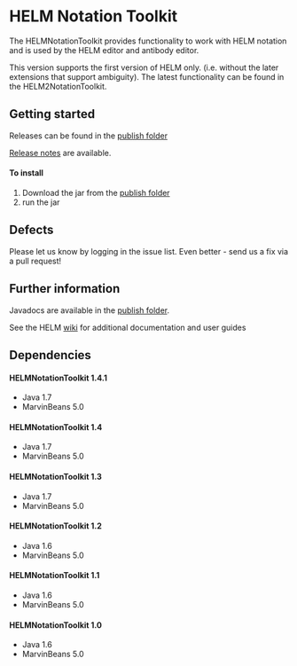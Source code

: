 # HELM Notation Toolkit #


The HELMNotationToolkit provides functionality to work with HELM notation and is used by the HELM editor and antibody editor.  

This version supports the first version of HELM only. (i.e. without the later extensions that support ambiguity). The latest functionality can be found in the HELM2NotationToolkit. 


## Getting started ##

Releases can be found in the [publish folder](https://github.com/PistoiaHELM/HELMNotationToolkit/tree/master/publish/jar)

[Release notes](http://pistoiahelm.github.io/HELM_Notation_Toolkit_Release_Notes.html) are available. 



#### To install ####

1. Download the jar from the [publish folder ](https://github.com/PistoiaHELM/HELMNotationToolkit/tree/master/publish)
1. run the jar 



## Defects ##

Please let us know by logging in the issue list. Even better - send us a fix via a pull request!


##  Further information ##

Javadocs are available in the [publish folder](https://github.com/PistoiaHELM/HELMNotationToolkit/tree/master/publish). 

See the HELM [wiki](https://pistoiaalliance.atlassian.net/wiki/spaces/PUB/pages/14286877/HELM+Toolkit) for additional documentation and user guides



## Dependencies ##

#### HELMNotationToolkit 1.4.1 ####

- Java 1.7
- MarvinBeans 5.0

#### HELMNotationToolkit 1.4 ####

- Java 1.7
- MarvinBeans 5.0


#### HELMNotationToolkit 1.3 ####

- Java 1.7
- MarvinBeans 5.0


#### HELMNotationToolkit 1.2 ####

- Java 1.6
- MarvinBeans 5.0


#### HELMNotationToolkit 1.1 ####

- Java 1.6
- MarvinBeans 5.0


#### HELMNotationToolkit 1.0 ####

- Java 1.6
- MarvinBeans 5.0






